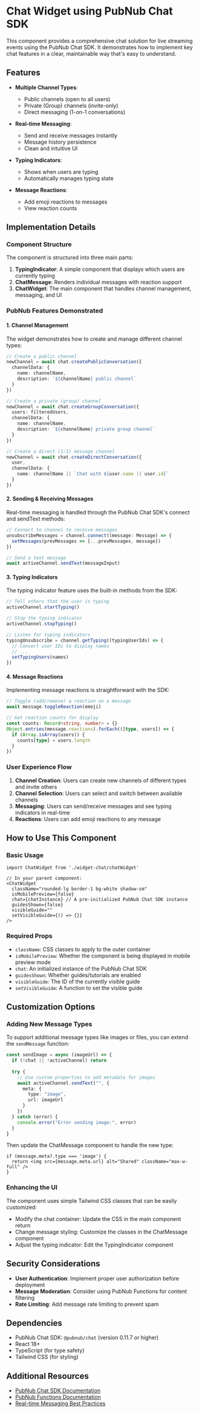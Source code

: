 # Chat Widget using PubNub Chat SDK

This component provides a comprehensive chat solution for live streaming events using the PubNub Chat SDK. It demonstrates how to implement key chat features in a clear, maintainable way that's easy to understand.

## Features

- **Multiple Channel Types**:
  - Public channels (open to all users)
  - Private (Group) channels (invite-only)
  - Direct messaging (1-on-1 conversations)

- **Real-time Messaging**:
  - Send and receive messages instantly
  - Message history persistence
  - Clean and intuitive UI

- **Typing Indicators**:
  - Shows when users are typing
  - Automatically manages typing state

- **Message Reactions**:
  - Add emoji reactions to messages
  - View reaction counts

## Implementation Details

### Component Structure

The component is structured into three main parts:

1. **TypingIndicator**: A simple component that displays which users are currently typing
2. **ChatMessage**: Renders individual messages with reaction support
3. **ChatWidget**: The main component that handles channel management, messaging, and UI

### PubNub Features Demonstrated

#### 1. Channel Management
The widget demonstrates how to create and manage different channel types:

```typescript
// Create a public channel
newChannel = await chat.createPublicConversation({
  channelData: {
    name: channelName,
    description: `${channelName} public channel`
  }
})

// Create a private (group) channel
newChannel = await chat.createGroupConversation({
  users: filteredUsers,
  channelData: {
    name: channelName,
    description: `${channelName} private group channel`
  }
})

// Create a direct (1:1) message channel
newChannel = await chat.createDirectConversation({
  user,
  channelData: {
    name: channelName || `Chat with ${user.name || user.id}`
  }
})
```

#### 2. Sending & Receiving Messages
Real-time messaging is handled through the PubNub Chat SDK's connect and sendText methods:

```typescript
// Connect to channel to receive messages
unsubscribeMessages = channel.connect((message: Message) => {
  setMessages(prevMessages => [...prevMessages, message])
})

// Send a text message
await activeChannel.sendText(messageInput)
```

#### 3. Typing Indicators
The typing indicator feature uses the built-in methods from the SDK:

```typescript
// Tell others that the user is typing
activeChannel.startTyping()

// Stop the typing indicator
activeChannel.stopTyping()

// Listen for typing indicators
typingUnsubscribe = channel.getTyping((typingUserIds) => {
  // Convert user IDs to display names
  // ...
  setTypingUsers(names)
})
```

#### 4. Message Reactions
Implementing message reactions is straightforward with the SDK:

```typescript
// Toggle (add/remove) a reaction on a message
await message.toggleReaction(emoji)

// Get reaction counts for display
const counts: Record<string, number> = {}
Object.entries(message.reactions).forEach(([type, users]) => {
  if (Array.isArray(users)) {
    counts[type] = users.length
  }
})
```

### User Experience Flow

1. **Channel Creation**: Users can create new channels of different types and invite others
2. **Channel Selection**: Users can select and switch between available channels
3. **Messaging**: Users can send/receive messages and see typing indicators in real-time  
4. **Reactions**: Users can add emoji reactions to any message

## How to Use This Component

### Basic Usage

```tsx
import ChatWidget from './widget-chat/chatWidget'

// In your parent component:
<ChatWidget
  className="rounded-lg border-1 bg-white shadow-sm"
  isMobilePreview={false}
  chat={chatInstance} // A pre-initialized PubNub Chat SDK instance
  guidesShown={false}
  visibleGuide=""
  setVisibleGuide={() => {}}
/>
```

### Required Props

- `className`: CSS classes to apply to the outer container
- `isMobilePreview`: Whether the component is being displayed in mobile preview mode
- `chat`: An initialized instance of the PubNub Chat SDK
- `guidesShown`: Whether guides/tutorials are enabled
- `visibleGuide`: The ID of the currently visible guide
- `setVisibleGuide`: A function to set the visible guide

## Customization Options

### Adding New Message Types

To support additional message types like images or files, you can extend the `sendMessage` function:

```typescript
const sendImage = async (imageUrl) => {
  if (!chat || !activeChannel) return
  
  try {
    // Use custom properties to add metadata for images
    await activeChannel.sendText("", {
      meta: {
        type: "image",
        url: imageUrl
      }
    })
  } catch (error) {
    console.error("Error sending image:", error)
  }
}
```

Then update the ChatMessage component to handle the new type:

```tsx
if (message.meta?.type === 'image') {
  return <img src={message.meta.url} alt="Shared" className="max-w-full" />
}
```

### Enhancing the UI

The component uses simple Tailwind CSS classes that can be easily customized:

- Modify the chat container: Update the CSS in the main component return 
- Change message styling: Customize the classes in the ChatMessage component
- Adjust the typing indicator: Edit the TypingIndicator component

## Security Considerations

- **User Authentication**: Implement proper user authorization before deployment
- **Message Moderation**: Consider using PubNub Functions for content filtering
- **Rate Limiting**: Add message rate limiting to prevent spam

## Dependencies

- PubNub Chat SDK: `@pubnub/chat` (version 0.11.7 or higher)
- React 18+
- TypeScript (for type safety)
- Tailwind CSS (for styling)

## Additional Resources

- [PubNub Chat SDK Documentation](https://www.pubnub.com/docs/chat/overview)
- [PubNub Functions Documentation](https://www.pubnub.com/docs/functions/overview)
- [Real-time Messaging Best Practices](https://www.pubnub.com/developers/tech/chat/) 